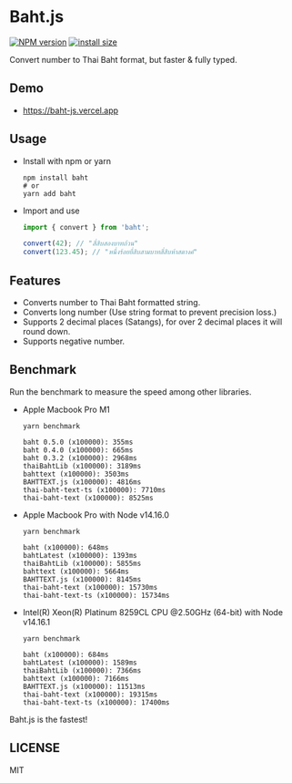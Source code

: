 # Baht.js

<span class="badge-npmversion"><a href="https://npmjs.org/package/baht" title="View this project on NPM"><img src="https://img.shields.io/npm/v/baht.svg" alt="NPM version" /></a></span> <!-- <span class="badge-npmdownloads"><a href="https://npmjs.org/package/baht" title="View this project on NPM"><img src="https://img.shields.io/npm/dm/baht.svg" alt="NPM downloads" /></a></span> --> [![install size](https://packagephobia.com/badge?p=baht)](https://packagephobia.com/result?p=baht)

Convert number to Thai Baht format, but faster & fully typed.

## Demo

- https://baht-js.vercel.app

## Usage

- Install with npm or yarn

  ```shell
  npm install baht
  # or
  yarn add baht
  ```

- Import and use

  ```javascript
  import { convert } from 'baht';

  convert(42); // "สี่สิบสองบาทถ้วน"
  convert(123.45); // "หนึ่งร้อยยี่สิบสามบาทสี่สิบห้าสตางค์"
  ```

## Features

- Converts number to Thai Baht formatted string.
- Converts long number (Use string format to prevent precision loss.)
- Supports 2 decimal places (Satangs), for over 2 decimal places it will round down.
- Supports negative number.

## Benchmark

Run the benchmark to measure the speed among other libraries.

- Apple Macbook Pro M1

  ```shell
  yarn benchmark

  baht 0.5.0 (x100000): 355ms
  baht 0.4.0 (x100000): 665ms
  baht 0.3.2 (x100000): 2968ms
  thaiBahtLib (x100000): 3189ms
  bahttext (x100000): 3503ms
  BAHTTEXT.js (x100000): 4816ms
  thai-baht-text-ts (x100000): 7710ms
  thai-baht-text (x100000): 8525ms
  ```

- Apple Macbook Pro with Node v14.16.0

  ```shell
  yarn benchmark

  baht (x100000): 648ms
  bahtLatest (x100000): 1393ms
  thaiBahtLib (x100000): 5855ms
  bahttext (x100000): 5664ms
  BAHTTEXT.js (x100000): 8145ms
  thai-baht-text (x100000): 15730ms
  thai-baht-text-ts (x100000): 15734ms
  ```

- Intel(R) Xeon(R) Platinum 8259CL CPU @2.50GHz (64-bit) with Node v14.16.1

  ```shell
  yarn benchmark

  baht (x100000): 684ms
  bahtLatest (x100000): 1589ms
  thaiBahtLib (x100000): 7366ms
  bahttext (x100000): 7166ms
  BAHTTEXT.js (x100000): 11513ms
  thai-baht-text (x100000): 19315ms
  thai-baht-text-ts (x100000): 17400ms
  ```

Baht.js is the fastest!

## LICENSE

MIT
